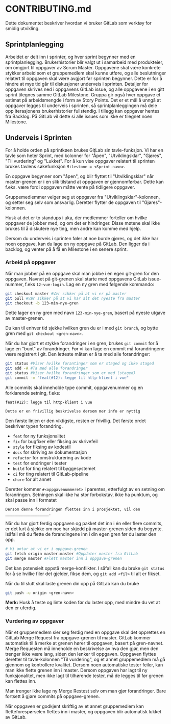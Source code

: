 # CONTRIBUTING.md

Dette dokumentet beskriver hvordan vi bruker GitLab som verktøy for smidig utvikling.

## Sprintplanlegging

Arbeidet er delt inn i sprinter, og hver sprint begynner med en sprintplanlegging.
Brukerhistorier blir valgt ut i samarbeid med produkteier, om omgjort til oppgaver av Scrum Master.
Oppgavene skal være konkrete stykker arbeid som et gruppemedlem skal kunne utføre,
og alle beslutninger relatert til oppgaven skal være avgjort før sprinten begynner.
Dette er for å hindre at mye tid går til diskusjoner underveis i sprinten.
Detaljer for oppgaven skrives ned i oppgavens GitLab issue,
og alle oppgavene i en gitt sprint tilegnes samme GitLab Milestone.
Gruppa gir også hver oppgave et estimat på arbeidsmengde i form av Story Points.
Det er et mål å unngå at oppgaver legges til underveis i sprinten,
så sprintplanleggingen må dele opp iterasjonens brukerhistorier fullstendig.
I tillegg kan oppgaver hentes fra Backlog. På GitLab vil dette si alle issues som ikke er tilegnet noen Milestone.

## Underveis i Sprinten

For å holde orden på sprintkøen brukes GitLab sin tavle-funksjon. Vi har en tavle som heter Sprint,
med kolonner for "Åpen", "Utviklingsklar", "Gjøres", "Til vurdering" og "Lukket".
For å kun vise oppgaver relatert til sprinten brukes tavlens søkefunksjon `Milestone = <Sprint-navn>`.

En oppgave begynner som "åpen", og blir flyttet til "Utviklingsklar" når master-grenen er i en slik
tilstand at oppgaven er gjennomførbar. Dette kan f.eks. være fordi oppgaven måtte vente på tidligere oppgaver.

Gruppemedlemmer velger seg ut oppgaver fra "Utviklingsklar"-kolonnen, og setter seg selv som ansvarlig.
Deretter flytter de oppgaven til "Gjøres"-kolonnen.

Husk at det er to standups i uka, der medlemmer forteller om hvilke oppgaver de jobber med,
og om det er hindringer. Disse møtene skal ikke brukes til å diskutere nye ting, men andre kan komme med hjelp.

Dersom du underveis i sprinten føler at noe burde gjøres, og det ikke har noen oppgave,
kan du lage en ny oppgave på GitLab. Den ligger da i backlog, og venter på å få en Milestone i en senere sprint.

### Arbeid på oppgaver

Når man jobber på en oppgave skal man jobbe i en egen git-gren for den oppgaven.
Navnet på git-grenen skal starte med oppgavens GitLab issue-nummer, f.eks `12-vue-login`.
Lag en ny gren med følgende kommando:
```sh
git checkout master #Vær sikker på at vi er på master
git pull #Vær sikker på at vi har alt det nyeste fra master
git checkout -b 123-min-nye-gren
```
Dette lager en ny gren med navn `123-min-nye-gren`, basert på nyeste utgave av master-grenen.

Du kan til enhver tid sjekke hvilken gren du er i med `git branch`, og bytte gren med `git checkout <gren-navn>`.

Når du har gjort et stykke forandringer i en gren, brukes `git commit` for å lage en "bunt" av forandringer.
Før vi kan lage en commit må forandringene være registrert i git. Den letteste måten er å ta med alle forandringer:
```sh
git status #Viser hvilke forantinger som er staged og ikke staged
git add -A #Ta med alle forandringer
git status #Viser hvilke forandringer som er med (staged)
git commit -m "feat(#12): legge til http-klient i vue"
```
Alle commits skal inneholde type commit, oppgavenummer og en forklarende setning, f.eks:
```
feat(#12): legge til http-klient i vue 

Dette er en frivillig beskrivelse dersom mer info er nyttig
```
Den første linjen er den viktigste, resten er frivillig. Det første ordet beskriver typen forandring.
 - `feat` for ny funksjonalitet
 - `fix` for bugfixer eller fiksing av skrivefeil
 - `style` for fiksing av kodestil
 - `docs` for skriving av dokumentasjon
 - `refactor` for omstrukturering av kode
 - `test` for endringer i tester
 - `build` for ting relatert til byggesystemet
 - `ci` for ting relatert til GitLab-pipeline
 - `chore` for alt annet

Deretter kommer `#<oppgavenummeret>` i parentes, etterfulgt av en setning om foranringen.
Setningen skal ikke ha stor forbokstav, ikke ha punktum, og skal passe inn i formatet
```
Dersom denne forandringen flettes inn i prosjektet, vil den ___________________.
```

Når du har gjort ferdig oppgaven og pakket det inn i én eller flere commits,
er det lurt å sjekke om noe har skjedd på master-grenen siden du begynte.
Isåfall må du flette de forandingene inn i din egen gren før du laster den opp.

```sh
# Vi antar at vi er i oppgave-grenen
git fetch origin master:master #Oppdater master fra GitLab
git merge master #Flett master inn i oppgave-grenen
```
Det kan potensielt oppstå merge-konflikter. I såfall kan du bruke `git status` for å se hvilke filer det gjelder,
fikse dem, og `git add <fil>` til alt er fikset.

Når du til slutt skal laste grenen din opp på GitLab kan du bruke
```sh
git push -u origin <gren-navn>
```

**Merk:** Husk å teste og linte koden før du laster opp, med mindre du vet at den er uferdig.

### Vurdering av oppgaver

Når et gruppemedlem sier seg ferdig med en oppgave skal det opprettes en GitLab Merge Request fra oppgave-grenen til master.
GitLab kommer automatisk til å merke at grenen hører til oppgaven, basert på gren-navnet.
Merge Requesten må inneholde en beskrivelse av hva den gjør, men den trenger ikke være lang, siden den lenker til oppgaven.
Oppgaven flyttes deretter til tavle-kolonnen "Til vurdering", og et annet gruppemedlem må gå gjennom og kontrollere kvalitet.
Dersom noen automatiske tester feiler, kan man ikke flette grenen inn i master. Dersom oppgaven har lagt til ny funksjonalitet,
men ikke lagt til tilhørende tester, må de legges til før grenen kan flettes inn.

Man trenger ikke lage ny Merge Restest selv om man gjør forandringer. Bare fortsett å gjøre commits på oppgave-grenen.

Når oppgaven er godkjent skriftlig av et annet gruppemedlem kan fletteforespørselen flettes inn i master,
og oppgaven blir automatisk lukket av GitLab.
